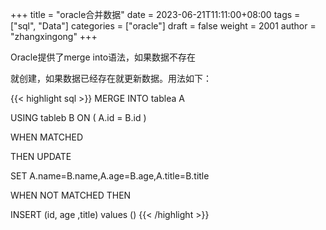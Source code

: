 +++
title = "oracle合并数据"
date = 2023-06-21T11:11:00+08:00
tags = ["sql", "Data"]
categories = ["oracle"]
draft = false
weight = 2001
author = "zhangxingong"
+++

Oracle提供了merge into语法，如果数据不存在

就创建，如果数据已经存在就更新数据。用法如下：

{{< highlight sql >}}
MERGE INTO tablea A

USING tableb B ON ( A.id = B.id )

WHEN MATCHED

THEN UPDATE

SET A.name=B.name,A.age=B.age,A.title=B.title

WHEN NOT MATCHED THEN

INSERT (id, age ,title) values ()
{{< /highlight >}}
